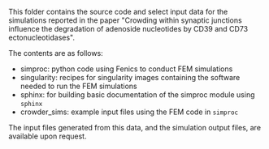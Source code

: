 This folder contains the source code and select input data for the simulations reported in the paper
"Crowding within synaptic junctions influence the degradation of adenoside nucleotides by CD39 and CD73 ectonucleotidases".

The contents are as follows:

- simproc: python code using Fenics to conduct FEM simulations
- singularity: recipes for singularity images containing the software needed to run the FEM simulations
- sphinx: for building basic documentation of the simproc module using `sphinx`
- crowder_sims: example input files using the FEM code in `simproc`

The input files generated from this data,
and the simulation output files,
are available upon request.
